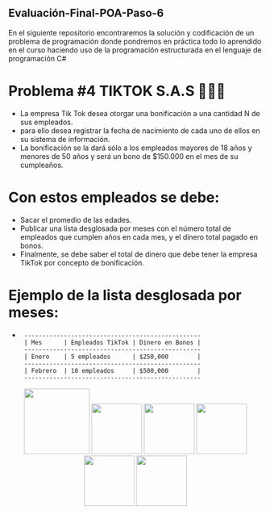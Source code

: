 ## Evaluación-Final-POA-Paso-6
 En el siguiente repositorio encontraremos la solución y codificación de un problema de programación donde pondremos en práctica todo lo aprendido en el curso haciendo uso de la programación estructurada en el lenguaje de programación C#

# Problema #4 TIKTOK S.A.S 📲📲🛜

- La empresa Tik Tok desea otorgar una bonificación a una cantidad N de sus empleados.
- para ello desea registrar la fecha de nacimiento de cada uno de ellos en su sistema de información.
- La bonificación se la dará sólo a los empleados mayores de 18 años y menores de 50 años y será un bono de $150.000 en el mes de su cumpleaños.
# Con estos empleados se debe:
- Sacar el promedio de las edades.
- Publicar una lista desglosada por meses con el número total de empleados que cumplen años en cada mes, y el dinero total pagado en bonos.
- Finalmente, se debe saber el total de dinero que debe tener la empresa TikTok por concepto de bonificación. 
# Ejemplo de la lista desglosada por meses:
-     
       -------------------------------------------------                                         
       | Mes      | Empleados TikTok | Dinero en Bonos |                                         
       -------------------------------------------------                                         
       | Enero    | 5 empleados      | $250,000        |                                          
       -------------------------------------------------                                         
       | Febrero  | 10 empleados     | $500,000        |                                         
       -------------------------------------------------

<p align="center">
  <img src="https://github.com/josedavd-07/josedavd-07/assets/134252125/b5b316b3-7d36-4056-b746-e86393164a5a" width="130" heigth="130"/>
  <img src="https://github.com/josedavd-07/josedavd-07/assets/134252125/4398374c-4680-4354-aca9-b6953b096f3b" width="100" heigth="100"/>
  <img src="https://github.com/josedavd-07/josedavd-07/assets/134252125/9415babd-5d02-4cc0-9727-977475ffdf9f" width="100" heigth="100"/>
  <img src="https://github.com/josedavd-07/josedavd-07/assets/134252125/bd79eecb-777a-4dda-b36e-664273e5aba0" width="100" heigth="100"/>
  <img src="https://github.com/josedavd-07/josedavd-07/assets/134252125/3ba0bc4e-9a6c-49f5-bfbe-bc519f073c2b" width="100" heigth="100"/>
  <img src="https://github.com/josedavd-07/josedavd-07/assets/134252125/28795bf2-eed1-4a5c-aee2-c1ce899c8c3d" width="100" heigth="100"/>
</p>

